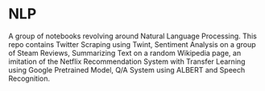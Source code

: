 # NLP
A group of  notebooks revolving around Natural Language Processing. This repo contains Twitter Scraping using Twint, Sentiment Analysis on a group of Steam Reviews, Summarizing Text on a random Wikipedia page, an imitation of the Netflix Recommendation System with Transfer Learning using Google Pretrained Model, Q/A System using ALBERT and Speech Recognition.
